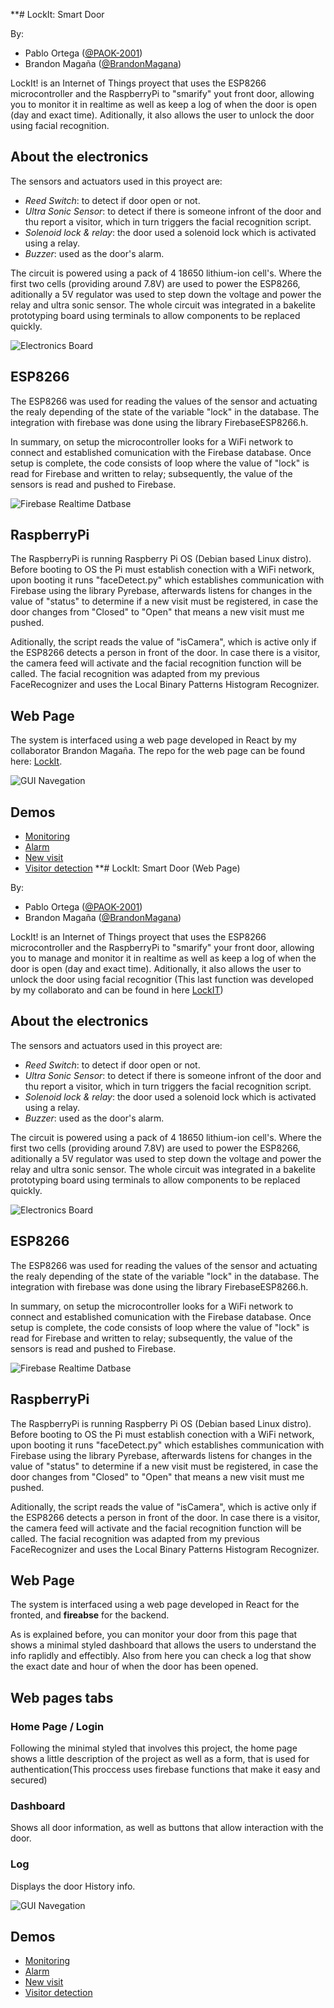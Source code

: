 **# LockIt: Smart Door

By: 
- Pablo Ortega ([@PAOK-2001](https://github.com/PAOK-2001))
- Brandon Magaña ([@BrandonMagana](https://github.com/BrandonMagana))

LockIt! is an Internet of Things proyect that uses the ESP8266 microcontroller and the RaspberryPi to "smarify" yout front door, allowing you to monitor it in realtime as well as keep a log of when the door is open (day and exact time). Aditionally, it also allows the user to unlock the door using facial recognition.

## About the electronics

The sensors and actuators used in this proyect are:
- *Reed Switch*: to detect if door open or not.
- *Ultra Sonic Sensor*: to detect if there is someone infront of the door and thu report a visitor, which in turn triggers the facial recognition script.
- *Solenoid lock & relay*: the door used a solenoid lock which is activated using a relay.
- *Buzzer*: used as the door's alarm.

The circuit is powered using a pack of 4 18650 lithium-ion cell's. Where the first two cells (providing around 7.8V) are used to power the ESP8266, aditionally a 5V regulator was used to step down the voltage and power the relay and ultra sonic sensor. The whole circuit was integrated in a bakelite prototyping board using terminals to allow components to be replaced quickly.

![Electronics Board](Electric.jpeg?raw=true "Electronics Board")


## ESP8266

The ESP8266 was used for reading the values of the sensor and actuating the realy depending of the state of the variable "lock" in the database. The integration with firebase was done using the library FirebaseESP8266.h.

In summary, on setup the microcontroller looks for a WiFi network to connect and established comunication with the Firebase database. Once setup is complete, the code consists of loop where the value of "lock" is read for Firebase and written to relay; subsequently, the value of the sensors is read and pushed to Firebase.

![Firebase Realtime Datbase](Database.png?raw=true "Firebase Realtime Datbase")

## RaspberryPi

The RaspberryPi is running Raspberry Pi OS (Debian based Linux distro). Before booting to OS the Pi must establish conection with a WiFi network, upon booting it runs "faceDetect.py" which establishes communication with Firebase using the library Pyrebase, afterwards listens for changes in the value of "status" to determine if a new visit must be registered, in case the door changes from "Closed" to "Open" that means a new visit must me pushed.

Aditionally, the script reads the value of "isCamera", which is active only if the ESP8266 detects a person in front of the door. In case there is a visitor, the camera feed will activate and the facial recognition function will be called. The facial recognition was adapted from my previous FaceRecognizer and uses the Local Binary Patterns Histogram Recognizer.

## Web Page

The system is interfaced using a web page developed in React by my collaborator Brandon Magaña. The repo for the web page can be found here: [LockIt](https://github.com/BrandonMagana/LockIt). 


![GUI Navegation](GUI.gif?raw=true "GUI Navegation")

## Demos

-  [Monitoring](https://drive.google.com/file/d/1Sfv8R2nTwElnmW8QOGlN43AhVjWWz0q_/view?usp=sharing)
-  [Alarm](https://drive.google.com/file/d/1w1-2yVokni1xSdu0aUDbTF7MRnM4u1Vy/view?usp=sharing)
-  [New visit](https://drive.google.com/file/d/1HZv1XKGohDXBLOEsY_R-P_OO8ik6I9Ri/view?usp=sharing)
-  [Visitor detection](https://drive.google.com/file/d/1AiDHjhqeyB_6Wx5lQdcbxAIccwUqxzia/view?usp=sharing)
**# LockIt: Smart Door (Web Page)

By: 
- Pablo Ortega ([@PAOK-2001](https://github.com/PAOK-2001))
- Brandon Magaña ([@BrandonMagana](https://github.com/BrandonMagana))

LockIt! is an Internet of Things proyect that uses the ESP8266 microcontroller and the RaspberryPi to "smarify" your front door, allowing you to manage and monitor it in realtime as well as keep a log of when the door is open (day and exact time). Aditionally, it also allows the user to unlock the door using facial recognitior (This last function was developed by my collaborato and can be found in here [LockIT](https://github.com/PAOK-2001/LockIt-))

## About the electronics

The sensors and actuators used in this proyect are:
- *Reed Switch*: to detect if door open or not.
- *Ultra Sonic Sensor*: to detect if there is someone infront of the door and thu report a visitor, which in turn triggers the facial recognition script.
- *Solenoid lock & relay*: the door used a solenoid lock which is activated using a relay.
- *Buzzer*: used as the door's alarm.

The circuit is powered using a pack of 4 18650 lithium-ion cell's. Where the first two cells (providing around 7.8V) are used to power the ESP8266, aditionally a 5V regulator was used to step down the voltage and power the relay and ultra sonic sensor. The whole circuit was integrated in a bakelite prototyping board using terminals to allow components to be replaced quickly.

![Electronics Board](Electric.jpeg?raw=true "Electronics Board")


## ESP8266

The ESP8266 was used for reading the values of the sensor and actuating the realy depending of the state of the variable "lock" in the database. The integration with firebase was done using the library FirebaseESP8266.h.

In summary, on setup the microcontroller looks for a WiFi network to connect and established comunication with the Firebase database. Once setup is complete, the code consists of loop where the value of "lock" is read for Firebase and written to relay; subsequently, the value of the sensors is read and pushed to Firebase.

![Firebase Realtime Datbase](Database.png?raw=true "Firebase Realtime Datbase")

## RaspberryPi

The RaspberryPi is running Raspberry Pi OS (Debian based Linux distro). Before booting to OS the Pi must establish conection with a WiFi network, upon booting it runs "faceDetect.py" which establishes communication with Firebase using the library Pyrebase, afterwards listens for changes in the value of "status" to determine if a new visit must be registered, in case the door changes from "Closed" to "Open" that means a new visit must me pushed.

Aditionally, the script reads the value of "isCamera", which is active only if the ESP8266 detects a person in front of the door. In case there is a visitor, the camera feed will activate and the facial recognition function will be called. The facial recognition was adapted from my previous FaceRecognizer and uses the Local Binary Patterns Histogram Recognizer.

## Web Page 

The system is interfaced using a web page developed in React for the fronted, and **fireabse** for the backend. 

As is explained before, you can monitor your door from this page that shows a minimal styled dashboard that allows the users to understand the info raplidly and effectibly. Also from here you can check a log that show the exact date and hour of when the door has been opened. 

## Web pages tabs

### Home Page / Login
Following the minimal styled that involves this project, the home page shows a little description of the project as well as a form, that is used for authentication(This proccess uses firebase functions that make it easy and secured)

### Dashboard
Shows all door information, as well as buttons that allow interaction with the door.

### Log
Displays the door History info.

![GUI Navegation](GUI.gif?raw=true "GUI Navegation")

## Demos

-  [Monitoring](https://drive.google.com/file/d/1Sfv8R2nTwElnmW8QOGlN43AhVjWWz0q_/view?usp=sharing)
-  [Alarm](https://drive.google.com/file/d/1w1-2yVokni1xSdu0aUDbTF7MRnM4u1Vy/view?usp=sharing)
-  [New visit](https://drive.google.com/file/d/1HZv1XKGohDXBLOEsY_R-P_OO8ik6I9Ri/view?usp=sharing)
-  [Visitor detection](https://drive.google.com/file/d/1AiDHjhqeyB_6Wx5lQdcbxAIccwUqxzia/view?usp=sharing)
